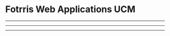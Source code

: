 Fotrris Web Applications UCM
==============

*************************************************************************************************************************
*************************************************************************************************************************
*************************************************************************************************************************


